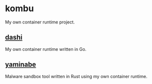 # kombu

My own container runtime project.

## [dashi](/dashi)

My own container runtime written in Go.

## [yaminabe](/yaminabe)

Malware sandbox tool written in Rust using my own container runtime.
